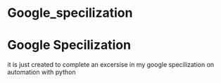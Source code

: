# Google_specilization
Google Specilization
====================
it is just created to complete an excersise in my google specilization on automation with python
